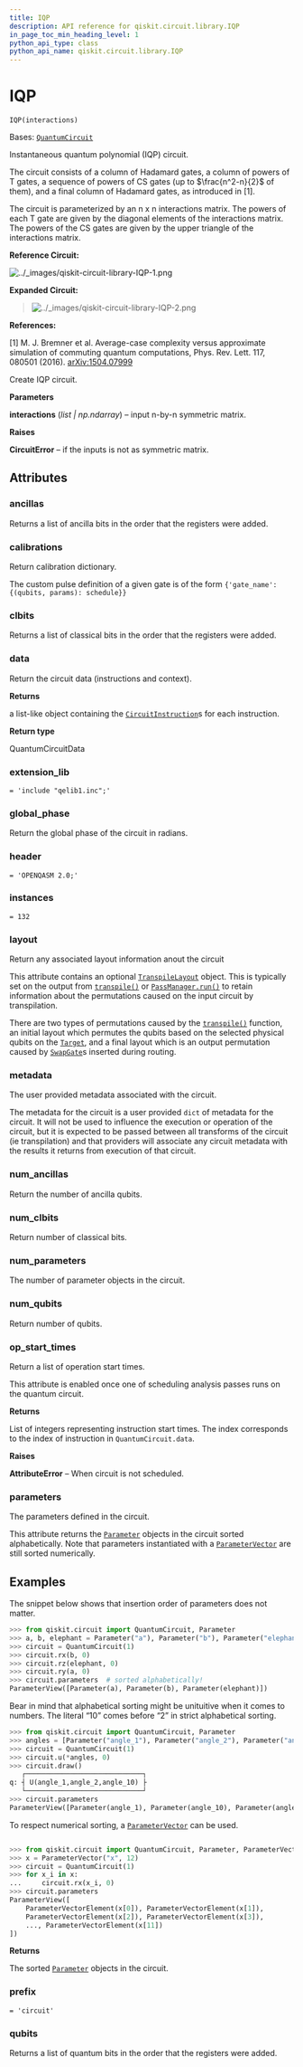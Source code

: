 ```yaml
---
title: IQP
description: API reference for qiskit.circuit.library.IQP
in_page_toc_min_heading_level: 1
python_api_type: class
python_api_name: qiskit.circuit.library.IQP
---
```


# IQP

<span id="qiskit.circuit.library.IQP" />

`IQP(interactions)`

Bases: [`QuantumCircuit`](qiskit.circuit.QuantumCircuit "qiskit.circuit.quantumcircuit.QuantumCircuit")

Instantaneous quantum polynomial (IQP) circuit.

The circuit consists of a column of Hadamard gates, a column of powers of T gates, a sequence of powers of CS gates (up to $\frac{n^2-n}{2}$ of them), and a final column of Hadamard gates, as introduced in \[1].

The circuit is parameterized by an n x n interactions matrix. The powers of each T gate are given by the diagonal elements of the interactions matrix. The powers of the CS gates are given by the upper triangle of the interactions matrix.

**Reference Circuit:**

![../\_images/qiskit-circuit-library-IQP-1.png](/images/api/qiskit/0.43/qiskit-circuit-library-IQP-1.png)

**Expanded Circuit:**

> ![../\_images/qiskit-circuit-library-IQP-2.png](/images/api/qiskit/0.43/qiskit-circuit-library-IQP-2.png)

**References:**

\[1] M. J. Bremner et al. Average-case complexity versus approximate simulation of commuting quantum computations, Phys. Rev. Lett. 117, 080501 (2016). [arXiv:1504.07999](https://arxiv.org/abs/1504.07999)

Create IQP circuit.

**Parameters**

**interactions** (*list | np.ndarray*) – input n-by-n symmetric matrix.

**Raises**

**CircuitError** – if the inputs is not as symmetric matrix.

## Attributes

<span id="qiskit.circuit.library.IQP.ancillas" />

### ancillas

Returns a list of ancilla bits in the order that the registers were added.

<span id="qiskit.circuit.library.IQP.calibrations" />

### calibrations

Return calibration dictionary.

The custom pulse definition of a given gate is of the form `{'gate_name': {(qubits, params): schedule}}`

<span id="qiskit.circuit.library.IQP.clbits" />

### clbits

Returns a list of classical bits in the order that the registers were added.

<span id="qiskit.circuit.library.IQP.data" />

### data

Return the circuit data (instructions and context).

**Returns**

a list-like object containing the [`CircuitInstruction`](qiskit.circuit.CircuitInstruction "qiskit.circuit.CircuitInstruction")s for each instruction.

**Return type**

QuantumCircuitData

<span id="qiskit.circuit.library.IQP.extension_lib" />

### extension\_lib

`= 'include "qelib1.inc";'`

<span id="qiskit.circuit.library.IQP.global_phase" />

### global\_phase

Return the global phase of the circuit in radians.

<span id="qiskit.circuit.library.IQP.header" />

### header

`= 'OPENQASM 2.0;'`

<span id="qiskit.circuit.library.IQP.instances" />

### instances

`= 132`

<span id="qiskit.circuit.library.IQP.layout" />

### layout

Return any associated layout information anout the circuit

This attribute contains an optional [`TranspileLayout`](qiskit.transpiler.TranspileLayout "qiskit.transpiler.TranspileLayout") object. This is typically set on the output from [`transpile()`](qiskit.compiler.transpile "qiskit.compiler.transpile") or [`PassManager.run()`](qiskit.transpiler.PassManager#run "qiskit.transpiler.PassManager.run") to retain information about the permutations caused on the input circuit by transpilation.

There are two types of permutations caused by the [`transpile()`](qiskit.compiler.transpile "qiskit.compiler.transpile") function, an initial layout which permutes the qubits based on the selected physical qubits on the [`Target`](qiskit.transpiler.Target "qiskit.transpiler.Target"), and a final layout which is an output permutation caused by [`SwapGate`](qiskit.circuit.library.SwapGate "qiskit.circuit.library.SwapGate")s inserted during routing.

<span id="qiskit.circuit.library.IQP.metadata" />

### metadata

The user provided metadata associated with the circuit.

The metadata for the circuit is a user provided `dict` of metadata for the circuit. It will not be used to influence the execution or operation of the circuit, but it is expected to be passed between all transforms of the circuit (ie transpilation) and that providers will associate any circuit metadata with the results it returns from execution of that circuit.

<span id="qiskit.circuit.library.IQP.num_ancillas" />

### num\_ancillas

Return the number of ancilla qubits.

<span id="qiskit.circuit.library.IQP.num_clbits" />

### num\_clbits

Return number of classical bits.

<span id="qiskit.circuit.library.IQP.num_parameters" />

### num\_parameters

The number of parameter objects in the circuit.

<span id="qiskit.circuit.library.IQP.num_qubits" />

### num\_qubits

Return number of qubits.

<span id="qiskit.circuit.library.IQP.op_start_times" />

### op\_start\_times

Return a list of operation start times.

This attribute is enabled once one of scheduling analysis passes runs on the quantum circuit.

**Returns**

List of integers representing instruction start times. The index corresponds to the index of instruction in `QuantumCircuit.data`.

**Raises**

**AttributeError** – When circuit is not scheduled.

<span id="qiskit.circuit.library.IQP.parameters" />

### parameters

The parameters defined in the circuit.

This attribute returns the [`Parameter`](qiskit.circuit.Parameter "qiskit.circuit.Parameter") objects in the circuit sorted alphabetically. Note that parameters instantiated with a [`ParameterVector`](qiskit.circuit.ParameterVector "qiskit.circuit.ParameterVector") are still sorted numerically.

## Examples

The snippet below shows that insertion order of parameters does not matter.

```python
>>> from qiskit.circuit import QuantumCircuit, Parameter
>>> a, b, elephant = Parameter("a"), Parameter("b"), Parameter("elephant")
>>> circuit = QuantumCircuit(1)
>>> circuit.rx(b, 0)
>>> circuit.rz(elephant, 0)
>>> circuit.ry(a, 0)
>>> circuit.parameters  # sorted alphabetically!
ParameterView([Parameter(a), Parameter(b), Parameter(elephant)])
```

Bear in mind that alphabetical sorting might be unituitive when it comes to numbers. The literal “10” comes before “2” in strict alphabetical sorting.

```python
>>> from qiskit.circuit import QuantumCircuit, Parameter
>>> angles = [Parameter("angle_1"), Parameter("angle_2"), Parameter("angle_10")]
>>> circuit = QuantumCircuit(1)
>>> circuit.u(*angles, 0)
>>> circuit.draw()
   ┌─────────────────────────────┐
q: ┤ U(angle_1,angle_2,angle_10) ├
   └─────────────────────────────┘
>>> circuit.parameters
ParameterView([Parameter(angle_1), Parameter(angle_10), Parameter(angle_2)])
```

To respect numerical sorting, a [`ParameterVector`](qiskit.circuit.ParameterVector "qiskit.circuit.ParameterVector") can be used.

```python
```

```python
>>> from qiskit.circuit import QuantumCircuit, Parameter, ParameterVector
>>> x = ParameterVector("x", 12)
>>> circuit = QuantumCircuit(1)
>>> for x_i in x:
...     circuit.rx(x_i, 0)
>>> circuit.parameters
ParameterView([
    ParameterVectorElement(x[0]), ParameterVectorElement(x[1]),
    ParameterVectorElement(x[2]), ParameterVectorElement(x[3]),
    ..., ParameterVectorElement(x[11])
])
```

**Returns**

The sorted [`Parameter`](qiskit.circuit.Parameter "qiskit.circuit.Parameter") objects in the circuit.

<span id="qiskit.circuit.library.IQP.prefix" />

### prefix

`= 'circuit'`

<span id="qiskit.circuit.library.IQP.qubits" />

### qubits

Returns a list of quantum bits in the order that the registers were added.

